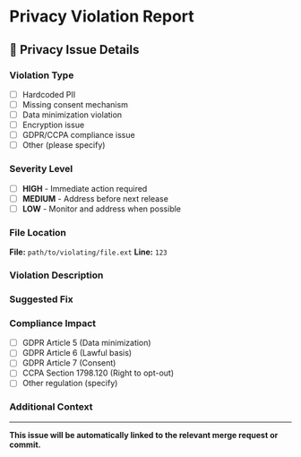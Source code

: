# Privacy Violation Report

## 🚨 Privacy Issue Details

### Violation Type
- [ ] Hardcoded PII
- [ ] Missing consent mechanism
- [ ] Data minimization violation
- [ ] Encryption issue
- [ ] GDPR/CCPA compliance issue
- [ ] Other (please specify)

### Severity Level
- [ ] **HIGH** - Immediate action required
- [ ] **MEDIUM** - Address before next release
- [ ] **LOW** - Monitor and address when possible

### File Location
**File:** `path/to/violating/file.ext`
**Line:** `123`

### Violation Description
<!-- Describe the privacy violation in detail -->

### Suggested Fix
<!-- Provide a suggested solution or approach -->

### Compliance Impact
- [ ] GDPR Article 5 (Data minimization)
- [ ] GDPR Article 6 (Lawful basis)
- [ ] GDPR Article 7 (Consent)
- [ ] CCPA Section 1798.120 (Right to opt-out)
- [ ] Other regulation (specify)

### Additional Context
<!-- Any additional information that might be helpful -->

---

**This issue will be automatically linked to the relevant merge request or commit.** 